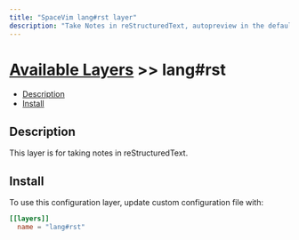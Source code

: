 ```yaml
---
title: "SpaceVim lang#rst layer"
description: "Take Notes in reStructuredText, autopreview in the default browser."
---
```


# [Available Layers](../../) >> lang#rst

<!-- vim-markdown-toc GFM -->

- [Description](#description)
- [Install](#install)

<!-- vim-markdown-toc -->

## Description

This layer is for taking notes in reStructuredText.

## Install

To use this configuration layer, update custom configuration file with:

```toml
[[layers]]
  name = "lang#rst"
```


